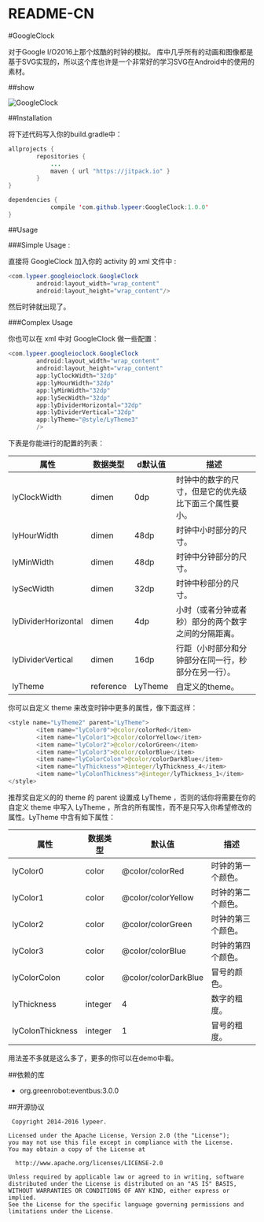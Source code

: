 # README-CN

#GoogleClock

对于Google I/O2016上那个炫酷的时钟的模拟。
库中几乎所有的动画和图像都是基于SVG实现的，所以这个库也许是一个非常好的学习SVG在Android中的使用的素材。

##show

![GoogleClock](http://ac-cnyv47la.clouddn.com/a555468d35913de7.gif)

##Installation

将下述代码写入你的build.gradle中：
```java
allprojects {
		repositories {
			...
			maven { url "https://jitpack.io" }
		}
}
```
```java
dependencies {
	        compile 'com.github.lypeer:GoogleClock:1.0.0'
}
```

##Usage

###Simple Usage :

直接将 GoogleClock 加入你的 activity 的 xml 文件中 :

```java
<com.lypeer.googleioclock.GoogleClock
        android:layout_width="wrap_content"
        android:layout_height="wrap_content"/>
```

然后时钟就出现了。

###Complex Usage

你也可以在 xml 中对 GoogleClock 做一些配置：

```java
<com.lypeer.googleioclock.GoogleClock
        android:layout_width="wrap_content"
        android:layout_height="wrap_content"
        app:lyClockWidth="32dp"
        app:lyHourWidth="32dp"
        app:lyMinWidth="32dp"
        app:lySecWidth="32dp"
        app:lyDividerHorizontal="32dp"
        app:lyDividerVertical="32dp"
        app:lyTheme="@style/LyTheme3"
        />
```
下表是你能进行的配置的列表：

|属性|数据类型|d默认值| 描述|
|---| ---| ---|---|
|lyClockWidth|dimen|0dp|时钟中的数字的尺寸，但是它的优先级比下面三个属性要小。|
|lyHourWidth|dimen|48dp|时钟中小时部分的尺寸。|
|lyMinWidth|dimen|48dp|时钟中分钟部分的尺寸。|
|lySecWidth|dimen|32dp|时钟中秒部分的尺寸。|
|lyDividerHorizontal|dimen|4dp|小时（或者分钟或者秒）部分的两个数字之间的分隔距离。|
|lyDividerVertical|dimen|16dp|行距（小时部分和分钟部分在同一行，秒部分在另一行）。|
|lyTheme|reference|LyTheme|自定义的theme。|

你可以自定义 theme 来改变时钟中更多的属性，像下面这样：

```java
<style name="LyTheme2" parent="LyTheme">
        <item name="lyColor0">@color/colorRed</item>
        <item name="lyColor1">@color/colorYellow</item>
        <item name="lyColor2">@color/colorGreen</item>
        <item name="lyColor3">@color/colorBlue</item>
        <item name="lyColorColon">@color/colorDarkBlue</item>
        <item name="lyThickness">@integer/lyThickness_4</item>
        <item name="lyColonThickness">@integer/lyThickness_1</item>
</style>
```
推荐奖自定义的的 theme 的 parent 设置成 LyTheme ，否则的话你将需要在你的自定义 theme 中写入 LyTheme ，所含的所有属性，而不是只写入你希望修改的属性。LyTheme 中含有如下属性：

|属性|数据类型|默认值|描述|
|---|---|---|---|
|lyColor0|color|@color/colorRed|时钟的第一个颜色。|
|lyColor1|color|@color/colorYellow|时钟的第二个颜色。|
|lyColor2|color|@color/colorGreen|时钟的第三个颜色。|
|lyColor3|color|@color/colorBlue|时钟的第四个颜色。|
|lyColorColon|color|@color/colorDarkBlue|冒号的颜色。|
|lyThickness|integer|4|数字的粗度。|
|lyColonThickness|integer|1|冒号的粗度。|

用法差不多就是这么多了，更多的你可以在demo中看。

##依赖的库

 - org.greenrobot:eventbus:3.0.0 

##开源协议
 ```
  Copyright 2014-2016 lypeer.

Licensed under the Apache License, Version 2.0 (the "License");
you may not use this file except in compliance with the License.
You may obtain a copy of the License at

   http://www.apache.org/licenses/LICENSE-2.0

Unless required by applicable law or agreed to in writing, software
distributed under the License is distributed on an "AS IS" BASIS,
WITHOUT WARRANTIES OR CONDITIONS OF ANY KIND, either express or implied.
See the License for the specific language governing permissions and
limitations under the License.
```




